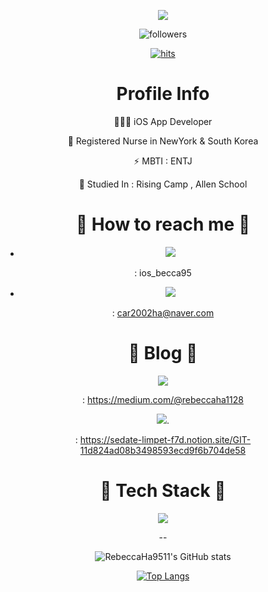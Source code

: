 <div align=center>

![](https://pa1.narvii.com/7681/14af2d07505e72a0993c7737d8bb79c2972a8f7er1-480-360_hq.gif)
 
![followers](https://img.shields.io/github/followers/RebeccaHa9511?style=social)
 
[![hits](https://hits.seeyoufarm.com/api/count/incr/badge.svg?url=https%3A%2F%2Fgithub.com%2FRebeccaHa9511&count_bg=%237A7A7A&title_bg=%23FFADCC&icon=reverbnation.svg&icon_color=%23FF0000&title=hits&edge_flat=false)](https://hits.seeyoufarm.com)

 <div align=center><h1> Profile Info </h1></div>  
 
 
👩🏻‍💻 iOS App Developer   
 
 
🥼 Registered Nurse in NewYork & South Korea

⚡  MBTI : ENTJ

🌱 Studied In : Rising Camp , Allen School

 
 

 <div align=center><h1> 🌸 How to reach me 🌸 </h1></div>   

- <img src="https://img.shields.io/badge/Instagram-E4405F?style=for-the-badge&logo=Instagram&logoColor=pink">
 
 : ios_becca95


- <img src="https://img.shields.io/badge/Naver-03C75A?style=for-the-badge&logo=Naver&logoColor=green">
 
 : car2002ha@naver.com  
 
 

 <div align=center><h1> 🌙 Blog 🌙  </h1></div>   

<img src="https://img.shields.io/badge/Medium-000000?style=for-the-badge&logo=Medium&logoColor=white">   
 
 :  https://medium.com/@rebeccaha1128    
 
<img src="https://img.shields.io/badge/Notion-000000?style=for-the-badge&logo=Notion&logoColor=white">. 
 
 : https://sedate-limpet-f7d.notion.site/GIT-11d824ad08b3498593ecd9f6b704de58
 
 
 
 <div align=center><h1> 🌴 Tech Stack 🌴 </h1></div> 

<img src="https://img.shields.io/badge/Swift-F05138?style=for-the-badge&logo=Swift&logoColor=orange"> 



--

 
 



![RebeccaHa9511's GitHub stats](https://github-readme-stats.vercel.app/api?username=RebeccaHa9511&show_icons=true&theme=radical)  
 
 
[![Top Langs](https://github-readme-stats.vercel.app/api/top-langs/?username=RebeccaHa9511&layout=compact&theme=dracula)](https://github.com/RebeccaHa9511)

